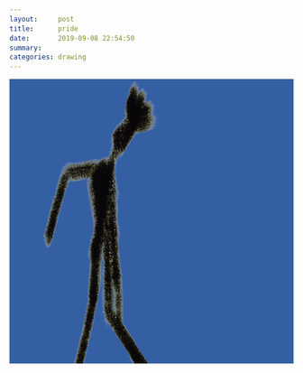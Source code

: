 ```yaml
---
layout:     post
title:      pride
date:       2019-09-08 22:54:50
summary:    
categories: drawing
---
```

![pride](/images/diary/pride.png ".")
